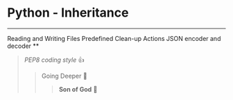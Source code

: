 # Python - Inheritance
***
Reading and Writing Files
Predefined Clean-up Actions
JSON encoder and decoder
**
> _PEP8 coding style_ :+1:
>> Going Deeper :muscle:
>>> __Son of God__ :clap: